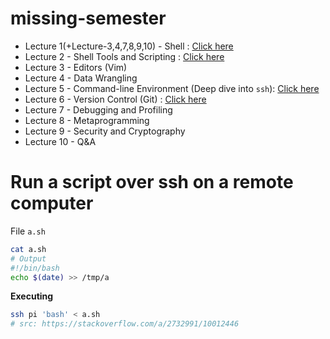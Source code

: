 # missing-semester

- Lecture 1(+Lecture-3,4,7,8,9,10) - Shell : [Click here](./LECTURE1,3,4,7,8,9,10,11.md)
- Lecture 2 - Shell Tools and Scripting : [Click here](LECTURE2.md)
- Lecture 3 - Editors (Vim)
- Lecture 4 - Data Wrangling
- Lecture 5 - Command-line Environment (Deep dive into `ssh`): [Click here](LECTURE5.md)
- Lecture 6 - Version Control (Git) : [Click here](LECTURE6.md)
- Lecture 7 - Debugging and Profiling
- Lecture 8 - Metaprogramming
- Lecture 9 - Security and Cryptography
- Lecture 10 - Q&A


# Run a script over ssh on a remote computer

File `a.sh`

```bash
cat a.sh
# Output
#!/bin/bash
echo $(date) >> /tmp/a
```

**Executing**

```bash
ssh pi 'bash' < a.sh
# src: https://stackoverflow.com/a/2732991/10012446
```
